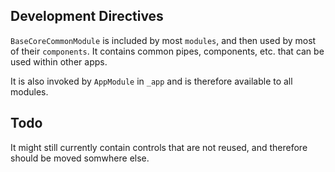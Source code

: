## Development Directives ##

`BaseCoreCommonModule` is included by most `modules`, and then used by most of their `components`.
It contains common pipes, components, etc. that can be used within other apps.

It is also invoked by `AppModule` in `_app` and is therefore available to all modules.

## Todo ##

It might still currently contain controls that are not reused, and therefore should be moved
somwhere else.
